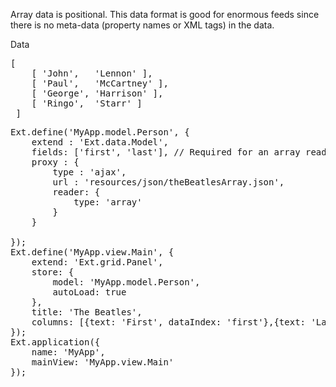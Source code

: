 <p>Array data is positional. This data format is good for enormous feeds since there
is no meta-data (property names or XML tags) in the data.</p>

<div class="expander collapsed">
Data
<div class="content">
<pre>[
    [ 'John',   'Lennon' ],
    [ 'Paul',   'McCartney' ],
    [ 'George', 'Harrison' ],
    [ 'Ringo',  'Starr' ]
 ]
</pre>
</div>
</div>

<pre class="runnable">
Ext.define('MyApp.model.Person', {
    extend : 'Ext.data.Model',
    fields: ['first', 'last'], // Required for an array reader
    proxy : {
        type : 'ajax',
        url : 'resources/json/theBeatlesArray.json',
        reader: {
            type: 'array'
        }
    }

});
Ext.define('MyApp.view.Main', {
    extend: 'Ext.grid.Panel',
    store: {
        model: 'MyApp.model.Person',
        autoLoad: true
    },
    title: 'The Beatles',
    columns: [{text: 'First', dataIndex: 'first'},{text: 'Last', dataIndex: 'last'}]
});
Ext.application({
    name: 'MyApp',
    mainView: 'MyApp.view.Main'
});

</pre>
